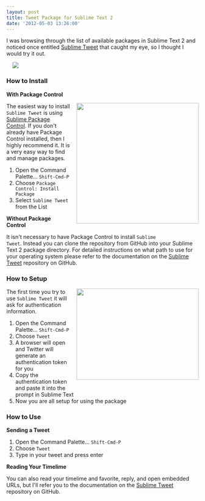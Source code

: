 ```yaml
---
layout: post
title: Tweet Package for Sublime Text 2
date: '2012-05-03 13:26:00'
---
```


I was browsing through the list of available packages in Sublime Text 2 and noticed once entitled <a href="https://github.com/rozboris/Sublime-Tweet">Sublime Tweet</a> that caught my eye, so I thought I would try it out.

<a href="http://2.bp.blogspot.com/-w5hTT4CaThU/T6KDOW7K0vI/AAAAAAAAPL4/zRmdMDF1DgY/s1600/Screen+Shot+2012-05-03+at+7.56.58+AM+(1)+2.png" imageanchor="1" style="font-size: medium; font-weight: normal; margin-left: 1em; margin-right: 1em; text-align: center;"><img border="0" src="http://2.bp.blogspot.com/-w5hTT4CaThU/T6KDOW7K0vI/AAAAAAAAPL4/zRmdMDF1DgY/s1600/Screen+Shot+2012-05-03+at+7.56.58+AM+(1)+2.png" /></a>

<h3>
How to Install</h3>

<b>With Package Control</b>

<div class="separator" style="clear: both; text-align: center;">
<a href="http://1.bp.blogspot.com/-XE4X8giYQmY/T6J-819J3tI/AAAAAAAAPLY/NOt0Q-wbkjM/s1600/Screen+Shot+2012-05-03+at+7.48.46+AM+(1).png" imageanchor="1" style="clear: right; float: right; margin-bottom: 1em; margin-left: 1em;"><img border="0" height="316" src="http://1.bp.blogspot.com/-XE4X8giYQmY/T6J-819J3tI/AAAAAAAAPLY/NOt0Q-wbkjM/s320/Screen+Shot+2012-05-03+at+7.48.46+AM+(1).png" width="320" /></a></div>
The easiest way to install <code>Sublime Tweet</code> is using <a href="http://wbond.net/sublime_packages/package_control">Sublime Package Control</a>. If you don't already have Package Control installed, then I highly recommend it. It is a very easy way to find and manage packages. 

<ol>
<li>Open the Command Palette... <code>Shift-Cmd-P</code></li>
<li>Choose <code>Package Control: Install Package</code></li>
<li>Select <code>Sublime Tweet</code> from the List</li>
</ol>

<b>Without Package Control</b>

It isn't necessary to have Package Control to install <code>Sublime Tweet</code>. Instead you can clone the repository from GitHub into your Sublime Text 2 package directory. For detailed instructions on what path to use for your operating system please refer to the documentation on the <a href="https://github.com/rozboris/Sublime-Tweet">Sublime Tweet</a> repository on GitHub.

<h3>
How to Setup</h3>

<div class="separator" style="clear: both; text-align: center;">
<a href="http://3.bp.blogspot.com/-4lAb1gj3uag/T6KBPn7jCxI/AAAAAAAAPLw/kj0xXkKJUGU/s1600/Twitter+:+Authorize+an+application.png" imageanchor="1" style="clear: right; float: right; margin-bottom: 1em; margin-left: 1em;"><img border="0" height="239" src="http://3.bp.blogspot.com/-4lAb1gj3uag/T6KBPn7jCxI/AAAAAAAAPLw/kj0xXkKJUGU/s320/Twitter+:+Authorize+an+application.png" width="320" /></a></div>
The first time you try to use <code>Sublime Tweet</code> it will ask for authentication information.

<ol>
<li>Open the Command Palette... <code>Shift-Cmd-P</code></li>
<li>Choose <code>Tweet</code></li>
<li>A browser will open and Twitter will generate an authentication token for you</li>
<li>Copy the authentication token and paste it into the prompt in Sublime Text</li>
<li>Now you are all setup for using the package</li>
</ol>

<h3>
How to Use</h3>

<b>Sending a Tweet</b>

<ol>
<li>Open the Command Palette... <code>Shift-Cmd-P</code></li>
<li>Choose <code>Tweet</code></li>
<li>Type in your tweet and press enter</li>
</ol>

<b>Reading Your Timelime</b>

You can also read your timelime and favorite, reply, and open embedded URLs, but I'll refer you to the documentation on the <a href="https://github.com/rozboris/Sublime-Tweet">Sublime Tweet</a> repository on GitHub.